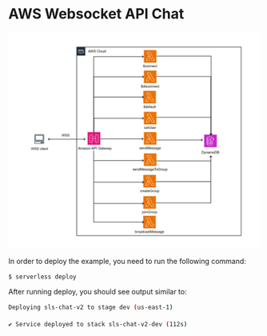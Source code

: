 # AWS Websocket API Chat

![plot](./assets/aws-architecture.jpg)

In order to deploy the example, you need to run the following command:

```
$ serverless deploy
```

After running deploy, you should see output similar to:

```bash
Deploying sls-chat-v2 to stage dev (us-east-1)

✔ Service deployed to stack sls-chat-v2-dev (112s)
```
